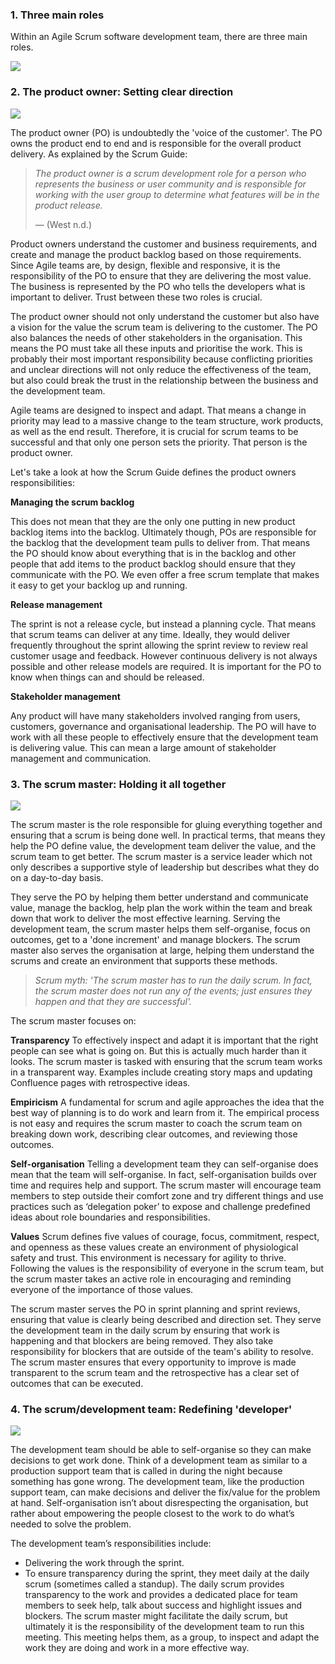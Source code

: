 ### 1. Three main roles

Within an Agile Scrum software development team, there are three main roles.

![](../public/df1094d7b7bfae91982f668f7fb76d69.png)

### 2. The product owner: Setting clear direction

![](../public/3e6777d73bb7086a9b3493bfb7696087.png)

The product owner (PO) is undoubtedly the 'voice of the customer'. The PO owns the product end to end and is responsible for the overall product delivery. As explained by the Scrum Guide:  

> _The product owner is a scrum development role for a person who represents the business or user community and is responsible for working with the user group to determine what features will be in the product release._
> 
> — (West n.d.)

Product owners understand the customer and business requirements, and create and manage the product backlog based on those requirements. Since Agile teams are, by design, flexible and responsive, it is the responsibility of the PO to ensure that they are delivering the most value. The business is represented by the PO who tells the developers what is important to deliver. Trust between these two roles is crucial. 

The product owner should not only understand the customer but also have a vision for the value the scrum team is delivering to the customer. The PO also balances the needs of other stakeholders in the organisation. This means the PO must take all these inputs and prioritise the work. This is probably their most important responsibility because conflicting priorities and unclear directions will not only reduce the effectiveness of the team, but also could break the trust in the relationship between the business and the development team. 

Agile teams are designed to inspect and adapt. That means a change in priority may lead to a massive change to the team structure, work products, as well as the end result. Therefore, it is crucial for scrum teams to be successful and that only one person sets the priority. That person is the product owner. 

Let's take a look at how the Scrum Guide defines the product owners responsibilities:

**Managing the scrum backlog**

This does not mean that they are the only one putting in new product backlog items into the backlog. Ultimately though, POs are responsible for the backlog that the development team pulls to deliver from. That means the PO should know about everything that is in the backlog and other people that add items to the product backlog should ensure that they communicate with the PO. We even offer a free scrum template that makes it easy to get your backlog up and running.

**Release management**

The sprint is not a release cycle, but instead a planning cycle. That means that scrum teams can deliver at any time. Ideally, they would deliver frequently throughout the sprint allowing the sprint review to review real customer usage and feedback. However continuous delivery is not always possible and other release models are required. It is important for the PO to know when things can and should be released.

**Stakeholder management**

Any product will have many stakeholders involved ranging from users, customers, governance and organisational leadership. The PO will have to work with all these people to effectively ensure that the development team is delivering value. This can mean a large amount of stakeholder management and communication.

### 3. The scrum master: Holding it all together

![](../public/46fdc2d5fb61732e945f6a358a70f223.png)

The scrum master is the role responsible for gluing everything together and ensuring that a scrum is being done well. In practical terms, that means they help the PO define value, the development team deliver the value, and the scrum team to get better. The scrum master is a service leader which not only describes a supportive style of leadership but describes what they do on a day-to-day basis.

They serve the PO by helping them better understand and communicate value, manage the backlog, help plan the work within the team and break down that work to deliver the most effective learning. Serving the development team, the scrum master helps them self-organise, focus on outcomes, get to a 'done increment' and manage blockers. The scrum master also serves the organisation at large, helping them understand the scrums and create an environment that supports these methods.

> _Scrum myth: 'The scrum master has to run the daily scrum. In fact, the scrum master does not run any of the events; just ensures they happen and that they are successful'._

The scrum master focuses on:

**Transparency**
To effectively inspect and adapt it is important that the right people can see what is going on. But this is actually much harder than it looks. The scrum master is tasked with ensuring that the scrum team works in a transparent way. Examples include creating story maps and updating Confluence pages with retrospective ideas.

**Empiricism**
A fundamental for scrum and agile approaches the idea that the best way of planning is to do work and learn from it. The empirical process is not easy and requires the scrum master to coach the scrum team on breaking down work, describing clear outcomes, and reviewing those outcomes.

**Self-organisation**
Telling a development team they can self-organise does mean that the team will self-organise. In fact, self-organisation builds over time and requires help and support. The scrum master will encourage team members to step outside their comfort zone and try different things and use practices such as ‘delegation poker’ to expose and challenge predefined ideas about role boundaries and responsibilities.

**Values**
Scrum defines five values of courage, focus, commitment, respect, and openness as these values create an environment of physiological safety and trust. This environment is necessary for agility to thrive. Following the values is the responsibility of everyone in the scrum team, but the scrum master takes an active role in encouraging and reminding everyone of the importance of those values.

The scrum master serves the PO in sprint planning and sprint reviews, ensuring that value is clearly being described and direction set. They serve the development team in the daily scrum by ensuring that work is happening and that blockers are being removed. They also take responsibility for blockers that are outside of the team's ability to resolve. The scrum master ensures that every opportunity to improve is made transparent to the scrum team and the retrospective has a clear set of outcomes that can be executed.

### 4. The scrum/development team: Redefining 'developer'

![](../public/ae85cffc39ec09a698e84870e448ceeb.png)

The development team should be able to self-organise so they can make decisions to get work done. Think of a development team as similar to a production support team that is called in during the night because something has gone wrong. The development team, like the production support team, can make decisions and deliver the fix/value for the problem at hand. Self-organisation isn’t about disrespecting the organisation, but rather about empowering the people closest to the work to do what’s needed to solve the problem. 

The development team’s responsibilities include: 

- Delivering the work through the sprint. 
- To ensure transparency during the sprint, they meet daily at the daily scrum (sometimes called a standup). The daily scrum provides transparency to the work and provides a dedicated place for team members to seek help, talk about success and highlight issues and blockers. The scrum master might facilitate the daily scrum, but ultimately it is the responsibility of the development team to run this meeting. This meeting helps them, as a group, to inspect and adapt the work they are doing and work in a more effective way.